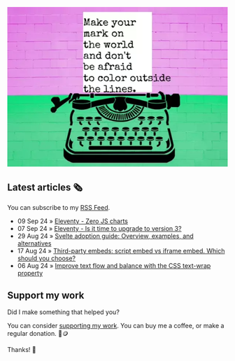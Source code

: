 ![animated image showing a typewriter typing out the following message: leave your mark on the world and dont be afraid to color outside of the lines. The word outside goes outside of the piece of paper](img/mark-on-the-world.webp)

## Latest articles 🗞️

You can subscribe to my [RSS Feed](https://www.roboleary.net/feed.xml).

<!-- BLOG:START -->
 - 09 Sep 24 » [Eleventy - Zero JS charts](https://www.roboleary.net/blog/eleventy-charts/)
 - 07 Sep 24 » [Eleventy - Is it time to upgrade to version 3?](https://www.roboleary.net/blog/eleventy-upgrade-v3/)
 - 29 Aug 24 » [Svelte adoption guide: Overview, examples, and alternatives](https://blog.logrocket.com/svelte-adoption-guide/)
 - 17 Aug 24 » [Third-party embeds: script embed vs iframe embed. Which should you choose?](https://www.roboleary.net/blog/code-embeds/)
 - 06 Aug 24 » [Improve text flow and balance with the CSS text-wrap property](https://blog.logrocket.com/improve-text-flow-balance-css-text-wrap-property/)<!-- BLOG:END -->

## Support my work

Did I make something that helped you?

You can consider [supporting my work](https://ko-fi.com/roboleary). You can buy me a coffee, or make a regular donation. 🌈🪙

Thanks! 🙏
